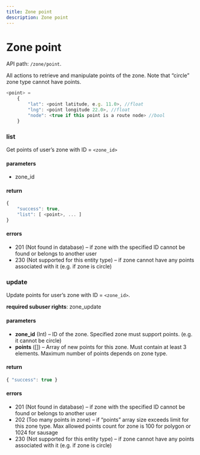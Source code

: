 ```yaml
---
title: Zone point
description: Zone point
---
```


# Zone point

API path: `/zone/point`.

All actions to retrieve and manipulate points of the zone. Note that “circle” zone type cannot have points.

```js
<point> =
    {
        "lat": <point latitude, e.g. 11.0>, //float
        "lng": <point longitude 22.0>, //float
        "node": <true if this point is a route node> //bool
    }
```

### list

Get points of user’s zone with ID = `<zone_id>`

#### parameters

*   zone_id

#### return
```js
{
    "success": true,
    "list": [ <point>, ... ]
}
```

#### errors
*   201 (Not found in database) – if zone with the specified ID cannot be found or belongs to another user
*   230 (Not supported for this entity type) – if zone cannot have any points associated with it (e.g. if zone is circle)

### update
Update points for user’s zone with ID = `<zone_id>`.

**required subuser rights**: zone_update

#### parameters

*   **zone_id** (Int) – ID of the zone. Specified zone must support points. (e.g. it cannot be circle)
*   **points** (<point>[]) – Array of new points for this zone. Must contain at least 3 elements. Maximum number of points depends on zone type.

#### return
```js
{ "success": true }
```

#### errors

*   201 (Not found in database) – if zone with the specified ID cannot be found or belongs to another user
*   202 (Too many points in zone) – if “points” array size exceeds limit for this zone type. Max allowed points count for zone is 100 for polygon or 1024 for sausage
*   230 (Not supported for this entity type) – if zone cannot have any points associated with it (e.g. if zone is circle)
